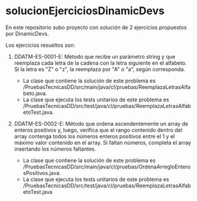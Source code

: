 # solucionEjerciciosDinamicDevs
En este repositorio subo proyecto con solución de 2 ejercicios propuestos por DinamicDevs.

Los ejercicios resueltos son:

1. DDATM-ES-0001-E: Método que recibe un parámetro string y que reemplaza cada letra de la cadena con la letra siguiente en el alfabeto.  Si la letra es "Z" o "z", la reemplaza por "A" o "a", según corresponda. 
   - La clase que contiene la solución de este problema es /PruebasTecnicasDD/src/main/java/cl/pruebas/ReemplazaLetrasAlfabeto.java. 
   - La clase que ejecuta los tests unitarios de este problema es /PruebasTecnicasDD/src/test/java/cl/pruebas/ReemplazaLetrasAlfabetoTest.java.

2. DDATM-ES-0002-E: Método que ordena ascendentemente un array de enteros positivos y, luego, verifica que el rango contenido dentro del array contenga todos los números enteros positivos entre el 1 y el máximo valor contenido en el array. Si faltan números, completa el array insertando los números faltantes. 
   - La clase que contiene la solución de este problema es /PruebasTecnicasDD/src/main/java/cl/pruebas/OrdenaArregloEnterosPositivos.java. 
   - La clase que ejecuta los tests unitarios de este problema es /PruebasTecnicasDD/src/test/java/cl/pruebas/ReemplazaLetrasAlfabetoTest.java
